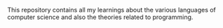 This repository contains all my learnings about the various languages of computer science and also the theories related to programming.
